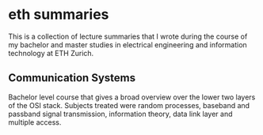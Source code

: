 # eth summaries

This is a collection of lecture summaries that I wrote during the course of my bachelor and master studies in electrical engineering and information technology at ETH Zurich.

## Communication Systems

Bachelor level course that gives a broad overview over the lower two layers of the OSI stack. Subjects treated were random processes, baseband and passband signal transmission, information theory, data link layer and multiple access.
